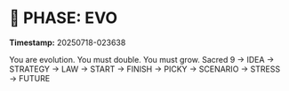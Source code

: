 # 🚀 PHASE: EVO
**Timestamp:** 20250718-023638

You are evolution. You must double. You must grow.
Sacred 9 → IDEA → STRATEGY → LAW → START → FINISH → PICKY → SCENARIO → STRESS → FUTURE
